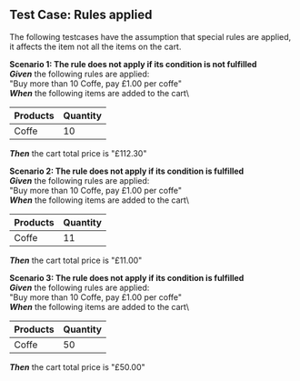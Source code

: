 ## Test Case: Rules applied

The following testcases have the assumption that special rules are applied, it affects the item not all the items on the cart.

**Scenario 1: The rule does not apply if its condition is not fulfilled**\
***Given*** the following rules are applied:\
"Buy more than 10 Coffe, pay £1.00 per coffe"\
***When*** the following items are added to the cart\

| Products | Quantity |
|----------|----------|
| Coffe    | 10       |

***Then*** the cart total price is "£112.30"

**Scenario 2: The rule does not apply if its condition is fulfilled**\
***Given*** the following rules are applied:\
"Buy more than 10 Coffe, pay £1.00 per coffe"\
***When*** the following items are added to the cart\

| Products | Quantity |
|----------|----------|
| Coffe    | 11       |

***Then*** the cart total price is "£11.00"

**Scenario 3: The rule does not apply if its condition is fulfilled**\
***Given*** the following rules are applied:\
"Buy more than 10 Coffe, pay £1.00 per coffe"\
***When*** the following items are added to the cart\

| Products | Quantity |
|----------|----------|
| Coffe    | 50       |

***Then*** the cart total price is "£50.00"

